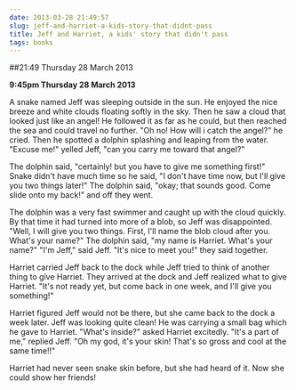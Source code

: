 ```yaml
---
date: 2013-03-28 21:49:57
slug: jeff-and-harriet-a-kids-story-that-didnt-pass
title: Jeff and Harriet, a kids' story that didn't pass
tags: books
---
```


##21:49 Thursday 28 March 2013

**9:45pm Thursday 28 March 2013**

A snake named Jeff was sleeping outside in the sun. He enjoyed the
nice breeze and white clouds floating softly in the sky. Then he saw a
cloud that looked just like an angel! He followed it as far as he
could, but then reached the sea and could travel no further. "Oh no!
How will i catch the angel?" he cried. Then he spotted a dolphin
splashing and leaping from the water. "Excuse me!" yelled Jeff, "can
you carry me toward that angel?"

The dolphin said, "certainly! but you have to give me something
first!" Snake didn't have much time so he said, "I don't have time
now, but I'll give you two things later!" The dolphin said, "okay;
that sounds good. Come slide onto my back!" and off they went.

The dolphin was a very fast swimmer and caught up with the cloud
quickly. By that time it had turned into more of a blob, so Jeff was
disappointed. "Well, I will give you two things. First, I'll name the
blob cloud after you. What's your name?" The dolphin said, "my name is
Harriet. What's your name?" "I'm Jeff," said Jeff. "It's nice to meet
you!" they said together.

Harriet carried Jeff back to the dock while Jeff tried to think of
another thing to give Harriet. They arrived at the dock and Jeff
realized what to give Harriet. "It's not ready yet, but come back in
one week, and I'll give you something!"

Harriet figured Jeff would not be there, but she came back to the dock
a week later. Jeff was looking quite clean! He was carrying a small
bag which he gave to Harriet. "What's inside?" asked Harriet
excitedly. "It's a part of me," replied Jeff. "Oh my god, it's your
skin! That's so gross and cool at the same time!!"

Harriet had never seen snake skin before, but she had heard of it.
Now she could show her friends!
